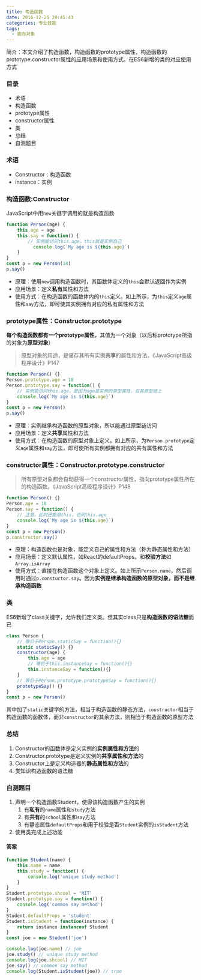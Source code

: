```yaml
---
title: 构造函数
date: 2016-12-25 20:45:43
categories: 专业技能
tags:
  - 面向对象
---
```


简介：本文介绍了构造函数，构造函数的prototype属性，构造函数的prototype.constructor属性的应用场景和使用方式。在ES6新增的类的对应使用方式
<!-- more -->

### 目录
* 术语
* 构造函数
* prototype属性
* constructor属性
* 类
* 总结
* 自测题目

### 术语
* Constructor：构造函数
* instance：实例

### 构造函数:Constructor
JavaScript中用`new`关键字调用的就是构造函数
```javascript
function Person(age) {
    this.age = age
    this.say = function() {
        // 实例能访问this.age，this就是实例自己
          console.log(`My age is ${this.age}`)
    }
}
const p = new Person(18)
p.say()
```
* 原理：使用`new`调用构造函数时，其函数体定义的`this`会默认返回作为实例
* 应用场景：定义**私有**属性和方法
* 使用方式：在构造函数的函数体内的`this`定义。如上所示，为`this`定义`age`属性和`say`方法，即可使其实例拥有对应的私有属性和方法

### prototype属性：Constructor.prototype
**每个构造函数都有一个prototype属性**，其值为一个对象（以后称prototype所指的对象为**原型对象**）
> 原型对象的用途，是储存其所有实例**共享**的属性和方法。《JavaScript高级程序设计》P147  

```javascript
function Person() {}
Person.prototype.age = 18
Person.prototype.say = function() {
    // 实例能访问this.age，是因为age是实例的原型属性，在其原型链上
    console.log(`My age is ${this.age}`)
}
const p = new Person()
p.say()
```
* 原理：实例继承构造函数的原型对象，所以能通过原型链访问
* 应用场景：定义**共享**属性和方法
* 使用方式：在构造函数的原型对象上定义。如上所示，为`Person.prototype`定义`age`属性和`say`方法，即可使所有实例都拥有对应的共有属性和方法

### constructor属性：Constructor.prototype.constructor
> 所有原型对象都会自动获得一个constructor属性，指向prototype属性所在的构造函数。《JavaScript高级程序设计》P148  

```javascript
function Person() {}
Person.age = 18
Person.say = function() {
    // 注意，此时还能用this，访问this.age
    console.log(`My age is ${this.age}`)
}
const p = new Person()
p.constructor.say()
```
* 原理：构造函数也是对象，能定义自己的属性和方法（称为静态属性和方法）
* 应用场景：定义默认属性，如React的defaultProps。和**校验方法**如`Array.isArray`
* 使用方式：直接在构造函数这个对象上定义。如上所示`Person.name`，然后调用时通过`p.constuctor.say`。因为**实例是继承构造函数的原型对象，而不是继承构造函数**

### 类
ES6新增了class关键字，允许我们定义类。但其实class只是**构造函数的语法糖**而已
```javascript
class Person {
    // 等价于Person.staticSay = function(){}
    static staticSay() {}
    constructor(age) {
        this.age = age
        // 等价于this.instanceSay = function(){}
        this.instanceSay = function(){}
    }
    // 等价于Person.prototype.prototypeSay = function(){}
    prototypeSay() {}
}
const p = new Person()
```
其中加了`static`关键字的方法，相当于构造函数的静态方法，`constructor`相当于构造函数的函数体，而非`constructor`的其余方法，则相当于构造函数的原型方法

### 总结
1. Constructor的函数体是定义实例的**实例属性和方法**的
2. Constructor.prototype是定义实例的**共享属性和方法**的
3. Constructor上是定义构造器的**静态属性和方法**的
4. 类知识构造函数的语法糖

### 自测题目
1. 声明一个构造函数Student，使得该构造函数产生的实例
    1. 有**私有**的`name`属性和`study`方法
    2. 有**共有**的`school`属性和`say`方法
    3. 有静态属性`defaultProps`和用于校验是否`Student`实例的`isStudent`方法
2. 使用类完成上述功能

#### 答案
```javascript
function Student(name) {
    this.name = name
    this.study = function() {
        console.log('unique study method')
    }
}
Student.prototype.shcool = 'MIT'
Student.prototype.say = function() {
    console.log('common say method')
}
Student.defaultProps = 'student'
Student.isStudent = function(instance) {
    return instance instanceof Student
}
const joe = new Student('joe')

console.log(joe.name) // joe
joe.study() // unique study method
console.log(joe.shcool) // MIT
joe.say() // common say method
console.log(Student.isStudent(joe)) // true
```
